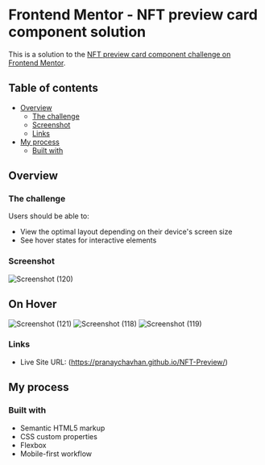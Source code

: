 # Frontend Mentor - NFT preview card component solution

This is a solution to the [NFT preview card component challenge on Frontend Mentor](https://www.frontendmentor.io/challenges/nft-preview-card-component-SbdUL_w0U). 

## Table of contents

- [Overview](#overview)
  - [The challenge](#the-challenge)
  - [Screenshot](#screenshot)
  - [Links](#links)
- [My process](#my-process)
  - [Built with](#built-with)



## Overview

### The challenge

Users should be able to:

- View the optimal layout depending on their device's screen size
- See hover states for interactive elements

### Screenshot

![Screenshot (120)](https://user-images.githubusercontent.com/85397500/148744481-3916f91c-45d1-4d84-825a-12502a13cc94.png)
## On Hover
![Screenshot (121)](https://user-images.githubusercontent.com/85397500/148744491-5a9c0d69-c28f-4107-921d-c644e45e9546.png)
![Screenshot (118)](https://user-images.githubusercontent.com/85397500/148744495-d94c29c6-18a9-4f79-8373-9f64ac85a283.png)
![Screenshot (119)](https://user-images.githubusercontent.com/85397500/148744500-bb91179f-79ac-435f-b408-5a9eb7f0334e.png)





### Links

- Live Site URL: (https://pranaychavhan.github.io/NFT-Preview/)

## My process

### Built with

- Semantic HTML5 markup
- CSS custom properties
- Flexbox
- Mobile-first workflow
